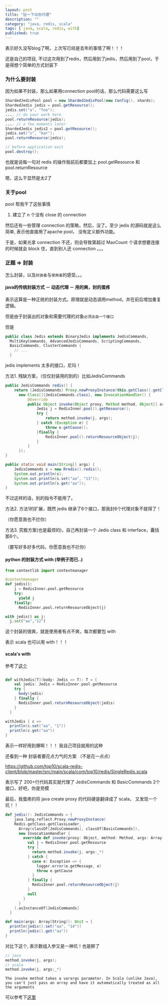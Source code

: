 ```yaml
---
layout: post
title: "扯一下动态代理"
description: ""
category: "java, redis, scala"
tags: [ java, scala, redis, with]
published: true
---
```


表示好久没写blog了啊，上次写已经是去年的事情了啊！！！

还是自己的项目, 不过这次用到了redis，然后用到了jedis，然后用到了pool，于是得想个简单的方式封装下

### 为什么要封装

因为如果不封装，那么如果用connection pool的话，那么代码需要这么写


```java
ShardedJedisPool pool = new ShardedJedisPool(new Config(), shards);
ShardedJedis jedis = pool.getResource();
jedis.set("a", "foo");
.... // do your work here
pool.returnResource(jedis);
.... // a few moments later
ShardedJedis jedis2 = pool.getResource();
jedis.set("z", "bar");
pool.returnResource(jedis);

// before application exit
pool.destroy();
```

也就是说每一句对 redis 的操作我前后都要加上 pool.getResource 和 pool.returnResource 

嗯，这么干显然是太2了

### 关于pool

pool 帮我干了这些事情

1. 建立了 n 个没有 close 的 connection

然后还有一些管理 connection 的策略，然后，没了。至少 jedis 的源码就是这么简单, 表示他直接用了apache pool， 没有定义额外功能。

于是，如果光拿 connection 不还，则会导致第超过 MaxCount 个请求想要连接的时候就会 block 住，直到别人还 connection 。。。


### 正题 => 封装

怎么封装，以及`封装者`与`使用者`的感受。。。

#### java的传统封装方式 － 动态代理 － 用的爽，封的蛋疼

表示这算是一种正统的封装方式。原理就是动态调用method，并在前后增加重复逻辑。

但是由于封装出的对象和需要代理的对象`必须出自一个接口` 

但是

```java
public class Jedis extends BinaryJedis implements JedisCommands,
  MultiKeyCommands, AdvancedJedisCommands, ScriptingCommands,
  BasicCommands, ClusterCommands {
    // ...
  }
```

jedis implements 太多的接口，尼玛！


方法1. 残缺方案，（仅仅封装用的到的）比如JedisCommands

```java
public JedisCommands redis() {
    return (JedisCommands) Proxy.newProxyInstance(this.getClass().getClassLoader(),
      new Class[]{JedisCommands.class}, new InvocationHandler() {
          @Override
          public Object invoke(Object proxy, Method method, Object[] args) throws Throwable {
              Jedis j = RedisInner.pool().getResource();
              try {
                  return method.invoke(j, args);
              } catch (Exception e) {
                  throw e.getCause();
              }finally {
                  RedisInner.pool().returnResourceObject(j);
              }
          }
      });
}

public static void main(String[] args) {
    JedisCommands s = new Rredis().redis();
    System.out.println(s);
    System.out.println(s.set("aa", "13"));
    System.out.println(s.get("aa"));
}

```


不过这样的话，别的指令不能用了。

方法2. 方法1的扩展，既然 jedis 继承了6个接口，那我封6个代理对象不就得了！

（你愿意我也不拦你）

方法3. 究极方案(也是最烦的)，自己再封装一个 Jedis class 和 interface，囊括那6个。

（要写好多好多代码，你愿意我也不拦你）


#### python 的封装方式 with (举例子而已..)

```python
from contextlib import contextmanager

@contextmanager
def jedis():
    j = RedisInner.pool.getResource
    try:
      yield j
    finally:
      RedisInner.pool.returnResourceObject(j)

with jedis() as j:
  j.set("aa","12")

```

这个封装的很爽，就是使用者有点不爽，每次都要包 with


表示 scala 也可以用 with！！！


#### scala's with 

参考了[这个](https://github.com/pk11/sedis/blob/master/src/main/scala/sedis.scala#L100) 

```scala

def withJedis[T](body: Jedis => T): T = {
    val jedis: Jedis = RedisInner.pool.getResource
    try {
      body(jedis)
    } finally {
      RedisInner.pool.returnResourceObject(jedis)
    }
  }

withJedis { c =>
  println(c.set("aa", "1"))
  println(c.get("aa"))
}
```

表示一样好用到爆啊！！！ 我自己项目就用的这种


还看到一种 封装者要花点力气的方案 （不是花一点点）

https://github.com/top10/scala-redis-client/blob/master/src/main/scala/com/top10/redis/SingleRedis.scala

表示写了 200+行代码其实就代理了 JedisCommands 和 BasicCommands 2个接口，好吧，你是劳模


最后，我蛋疼的将 java create proxy 的代码硬是翻译成了 scala， 又发现一个坑！！

```scala
def jedis(): JedisCommands = {
    java.lang.reflect.Proxy.newProxyInstance(
    Redis.getClass.getClassLoader,
      Array(classOf[JedisCommands], classOf[BasicCommands]),
      new InvocationHandler {
        override def invoke(proxy: Object, method: Method, args: Array[Object]): Object = {
          val j = RedisInner.pool.getResource
          try {
            return method.invoke(j, args:_*)
          } catch {
            case e: Exception => {
              logger.error(e.getMessage, e)
              throw e.getCause
            }
          } finally {
            RedisInner.pool.returnResourceObject(j)
          }
          null
        }
      }
    ).asInstanceOf[JedisCommands]
  }

def main(args: Array[String]): Unit = {
  println(jedis().set("aa", "14"))
  println(jedis().get("aa"))
}
```

对比下这个, 表示数组入参又是一神坑！也是醉了

```scala
// java
method.invoke(j, args);
// scala
method.invoke(j, args:_*)
```

```The invoke method takes a varargs parameter. In Scala (unlike Java), you can't just pass an array and have it automatically treated as all the arguments```

可以参考下[这里](http://stackoverflow.com/questions/4871757/wrong-number-of-arguments-invoking-a-scala-constructor-using-reflection?rq=1)




